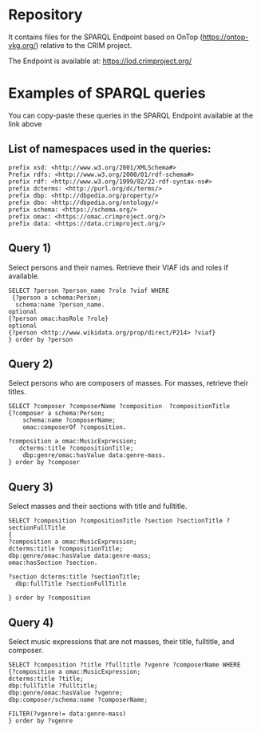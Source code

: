 # Repository
It contains files for the SPARQL Endpoint based on OnTop (https://ontop-vkg.org/) relative to the CRIM project. 

The Endpoint is available at: https://lod.crimproject.org/

# Examples of SPARQL queries

You can copy-paste these queries in the SPARQL Endpoint available at the link above

## List of namespaces used in the queries:

```sparql
prefix xsd: <http://www.w3.org/2001/XMLSchema#>
Prefix rdfs: <http://www.w3.org/2000/01/rdf-schema#>
prefix rdf: <http://www.w3.org/1999/02/22-rdf-syntax-ns#>
prefix dcterms: <http://purl.org/dc/terms/>
prefix dbp: <http://dbpedia.org/property/>
prefix dbo: <http://dbpedia.org/ontology/>
prefix schema: <https://schema.org/>
prefix omac: <https://omac.crimproject.org/>
prefix data: <https://data.crimproject.org/> 
```


## Query 1)
Select persons and their names. Retrieve their VIAF ids and roles if available. 

```sparql
SELECT ?person ?person_name ?role ?viaf WHERE
 {?person a schema:Person;
  schema:name ?person_name.
optional
{?person omac:hasRole ?role}
optional
{?person <http://www.wikidata.org/prop/direct/P214> ?viaf}
} order by ?person
```

## Query 2)
Select persons who are composers of masses. For masses, retrieve their titles.  

```sparql
SELECT ?composer ?composerName ?composition  ?compositionTitle
{?composer a schema:Person;
  	schema:name ?composerName;
  	omac:composerOf ?composition.
  
?composition a omac:MusicExpression;
   dcterms:title ?compositionTitle;
    dbp:genre/omac:hasValue data:genre-mass.
} order by ?composer
```

## Query 3)
Select masses and their sections with title and fulltitle.

```sparql
SELECT ?composition ?compositionTitle ?section ?sectionTitle ?sectionFullTitle
{
?composition a omac:MusicExpression;
dcterms:title ?compositionTitle;
dbp:genre/omac:hasValue data:genre-mass;
omac:hasSection ?section.

?section dcterms:title ?sectionTitle;
  dbp:fullTitle ?sectionFullTitle

} order by ?composition
```

## Query 4)
Select music expressions that are not masses, their title, fulltitle, and composer.

```sparql
SELECT ?composition ?title ?fulltitle ?vgenre ?composerName WHERE
{?composition a omac:MusicExpression;
dcterms:title ?title;
dbp:fullTitle ?fulltitle;
dbp:genre/omac:hasValue ?vgenre;
dbp:composer/schema:name ?composerName;

FILTER(?vgenre!= data:genre-mass)
} order by ?vgenre
```



